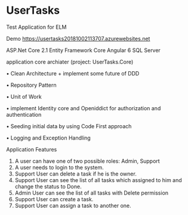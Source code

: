 # UserTasks
Test Application for ELM

Demo
https://usertasks20181002113707.azurewebsites.net

ASP.Net Core 2.1
Entity Framework Core
Angular 6
SQL Server

application core archiater (project: UserTasks.Core)

• Clean Architecture + implement some future of DDD

• Repository Pattern

• Unit of Work

• implement Identity core and Openiddict for authorization and authentication

• Seeding initial data by using Code First approach

• Logging and Exception Handling

Application Features
1. A user can have one of two possible roles: Admin, Support
2. A user needs to login to the system.
3. Support User can delete a task if he is the owner.
4. Support User can see the list of all tasks which assigned to him and change the status to Done.
5. Admin User can see the list of all tasks with Delete permission
5. Support User can create a task.
5. Support User can assign a task to another one. 
